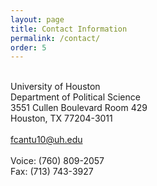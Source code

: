 ```yaml
---
layout: page
title: Contact Information
permalink: /contact/
order: 5
---
```

<br>
University of Houston<br>
Department of Political Science<br>
3551 Cullen Boulevard Room 429<br>
Houston, TX 77204-3011<br>
<br>
<a href="mailto:fcantu10@uh.edu">fcantu10@uh.edu</a>
<br>
<br>
Voice: (760) 809-2057<br>
Fax: (713) 743-3927<br>
<br>
